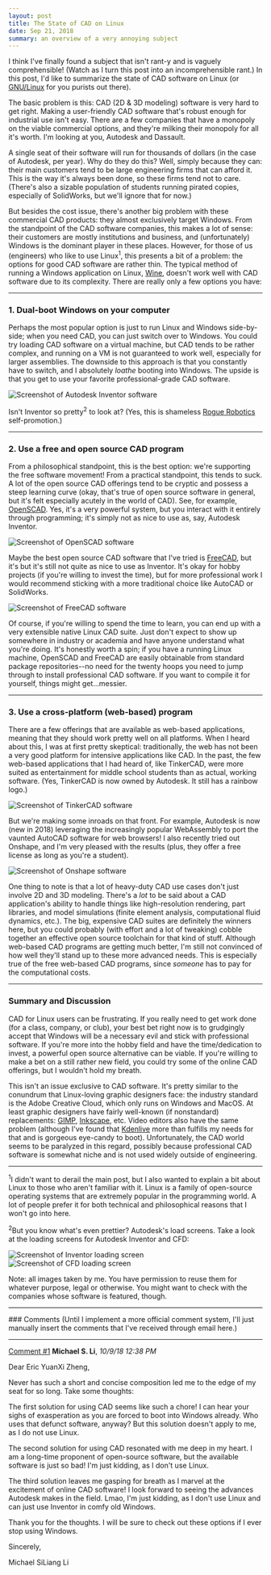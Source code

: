 ```yaml
---
layout: post
title: The State of CAD on Linux
date: Sep 21, 2018
summary: an overview of a very annoying subject
---
```


I think I've finally found a subject that isn't rant-y and is vaguely comprehensible! (Watch as I turn this post into an incomprehensible rant.) In this post, I'd like to summarize the state of CAD software on Linux (or [GNU/Linux](https://www.gnu.org/gnu/linux-and-gnu.en.html) for you purists out there).

The basic problem is this: CAD (2D & 3D modeling) software is very hard to get right. Making a user-friendly CAD software that's robust enough for industrial use isn't easy. There are a few companies that have a monopoly on the viable commercial options, and they're milking their monopoly for all it's worth. I'm looking at you, Autodesk and Dassault.

A single seat of their software will run for thousands of dollars (in the case of Autodesk, per year). Why do they do this? Well, simply because they can: their main customers tend to be large engineering firms that can afford it. This is the way it's always been done, so these firms tend not to care. (There's also a sizable population of students running pirated copies, especially of SolidWorks, but we'll ignore that for now.)

But besides the cost issue, there's another big problem with these commercial CAD products: they almost exclusively target Windows. From the standpoint of the CAD software companies, this makes a lot of sense: their customers are mostly institutions and business, and (unfortunately) Windows is the dominant player in these places. However, for those of us (engineers) who like to use Linux<sup>1</sup>, this presents a bit of a problem: the options for good CAD software are rather thin. The typical method of running a Windows application on Linux, [Wine](https://www.winehq.org/), doesn't work well with CAD software due to its complexity. There are really only a few options you have:

---
### 1. Dual-boot Windows on your computer
Perhaps the most popular option is just to run Linux and Windows side-by-side; when you need CAD, you can just switch over to Windows. You could try loading CAD software on a virtual machine, but CAD tends to be rather complex, and running on a VM is not guaranteed to work well, especially for larger assemblies. The downside to this approach is that you constantly have to switch, and I absolutely *loathe* booting into Windows. The upside is that you get to use your favorite professional-grade CAD software.

<img alt="Screenshot of Autodesk Inventor software" src="../../img/inventor_nemo_rov.png">

Isn't Inventor so pretty<sup>2</sup> to look at? (Yes, this is shameless [Rogue Robotics](https://www.marinetech.org/files/marine/files/ROV%20Competition/2018%20competition/Team%20Documentation/RANGER/RogueRobotics_RogueUnderwaterSolutions_TechnicalDocumentation_2018.pdf) self-promotion.)

---
### 2. Use a free and open source CAD program
From a philosophical standpoint, this is the best option: we're supporting the free software movement! From a practical standpoint, this tends to suck. A lot of the open source CAD offerings tend to be cryptic and possess a steep learning curve (okay, that's true of open source software in general, but it's felt especially acutely in the world of CAD). See, for example, [OpenSCAD](http://www.openscad.org/). Yes, it's a very powerful system, but you interact with it entirely through programming; it's simply not as nice to use as, say, Autodesk Inventor.

<img alt="Screenshot of OpenSCAD software" src="../../img/openscad.png">

Maybe the best open source CAD software that I've tried is [FreeCAD](https://www.freecadweb.org/), but it's but it's still not quite as nice to use as Inventor. It's okay for hobby projects (if you're willing to invest the time), but for more professional work I would recommend sticking with a more traditional choice like AutoCAD or SolidWorks.

<img alt="Screenshot of FreeCAD software" src="../../img/freecad.png">

Of course, if you're willing to spend the time to learn, you can end up with a very extensible native Linux CAD suite. Just don't expect to show up somewhere in industry or academia and have anyone understand what you're doing. It's honestly worth a spin; if you have a running Linux machine, OpenSCAD and FreeCAD are easily obtainable from standard package repositories--no need for the twenty hoops you need to jump through to install professional CAD software. If you want to compile it for yourself, things might get...messier.

---
### 3. Use a cross-platform (web-based) program
There are a few offerings that are available as web-based applications, meaning that they should work pretty well on all platforms. When I heard about this, I was at first pretty skeptical: traditionally, the web has not been a very good platform for intensive applications like CAD. In the past, the few web-based applications that I had heard of, like TinkerCAD, were more suited as entertainment for middle school students than as actual, working software. (Yes, TinkerCAD is now owned by Autodesk. It still has a rainbow logo.)

<img alt="Screenshot of TinkerCAD software" src="../../img/tinkercad.png">

But we're making some inroads on that front. For example, Autodesk is now (new in 2018) leveraging the increasingly popular WebAssembly to port the vaunted AutoCAD software for web browsers! I also recently tried out Onshape, and I'm very pleased with the results (plus, they offer a free license as long as you're a student).

<img alt="Screenshot of Onshape software" src="../../img/onshape.png">

One thing to note is that a lot of heavy-duty CAD use cases don't just involve 2D and 3D modeling. There's a *lot* to be said about a CAD application's ability to handle things like high-resolution rendering, part libraries, and model simulations (finite element analysis, computational fluid dynamics, etc.). The big, expensive CAD suites are definitely the winners here, but you could probably (with effort and a lot of tweaking) cobble together an effective open source toolchain for that kind of stuff. Although web-based CAD programs are getting much better, I'm still not convinced of how well they'll stand up to these more advanced needs. This is especially true of the free web-based CAD programs, since *someone* has to pay for the computational costs.

---
### Summary and Discussion
CAD for Linux users can be frustrating. If you really need to get work done (for a class, company, or club), your best bet right now is to grudgingly accept that Windows will be a necessary evil and stick with professional software. If you're more into the hobby field and have the time/dedication to invest, a powerful open source alternative can be viable. If you're willing to make a bet on a still rather new field, you could try some of the online CAD offerings, but I wouldn't hold my breath.

This isn't an issue exclusive to CAD software. It's pretty similar to the conundrum that Linux-loving graphic designers face: the industry standard is the Adobe Creative Cloud, which only runs on Windows and MacOS. At least graphic designers have fairly well-known (if nonstandard) replacements: [GIMP](https://www.gimp.org/), [Inkscape](https://inkscape.org/en/), etc. Video editors also have the same problem (although I've found that [Kdenlive](https://kdenlive.org/en/) more than fulfills my needs for that and is gorgeous eye-candy to boot). Unfortunately, the CAD world seems to be paralyzed in this regard, possibly because professional CAD software is somewhat niche and is not used widely outside of engineering.

---
<sup>1</sup>I didn't want to derail the main post, but I also wanted to explain a bit about Linux to those who aren't familiar with it. Linux is a family of open-source operating systems that are extremely popular in the programming world. A lot of people prefer it for both technical and philosophical reasons that I won't go into here.

<sup>2</sup>But you know what's even prettier? Autodesk's load screens. Take a look at the loading screens for Autodesk Inventor and CFD:

<img alt="Screenshot of Inventor loading screen" src="../../img/inventor_load_screen.png" style="max-height: 200px; display: inline;"> <img alt="Screenshot of CFD loading screen" src="../../img/cfd_load_screen.png" style="max-height: 200px; display: inline;">

Note: all images taken by me. You have permission to reuse them for whatever purpose, legal or otherwise. You might want to check with the companies whose software is featured, though.

<hr style="background-color: black; border-color: black;">
### Comments
(Until I implement a more official comment system, I'll just manually insert the comments that I've received through email here.)

---
<a name="comment1" href="#comment1">Comment #1</a> **Michael S. Li**, *10/9/18 12:38 PM*

Dear Eric YuanXi Zheng,

Never has such a short and concise composition led me to the edge of my seat for so long. Take some thoughts:

The first solution for using CAD seems like such a chore! I can hear your sighs of exasperation as you are forced to boot into Windows already. Who uses that defunct software, anyway? But this solution doesn't apply to me, as I do not use Linux.

The second solution for using CAD resonated with me deep in my heart. I am a long-time proponent of open-source software, but the available software is just so bad! I'm just kidding, as I don't use Linux.

The third solution leaves me gasping for breath as I marvel at the excitement of online CAD software! I look forward to seeing the advances Autodesk makes in the field. Lmao, I'm just kidding, as I don't use Linux and can just use Inventor in comfy old Windows.

Thank you for the thoughts. I will be sure to check out these options if I ever stop using Windows.

Sincerely,

Michael SiLiang Li

